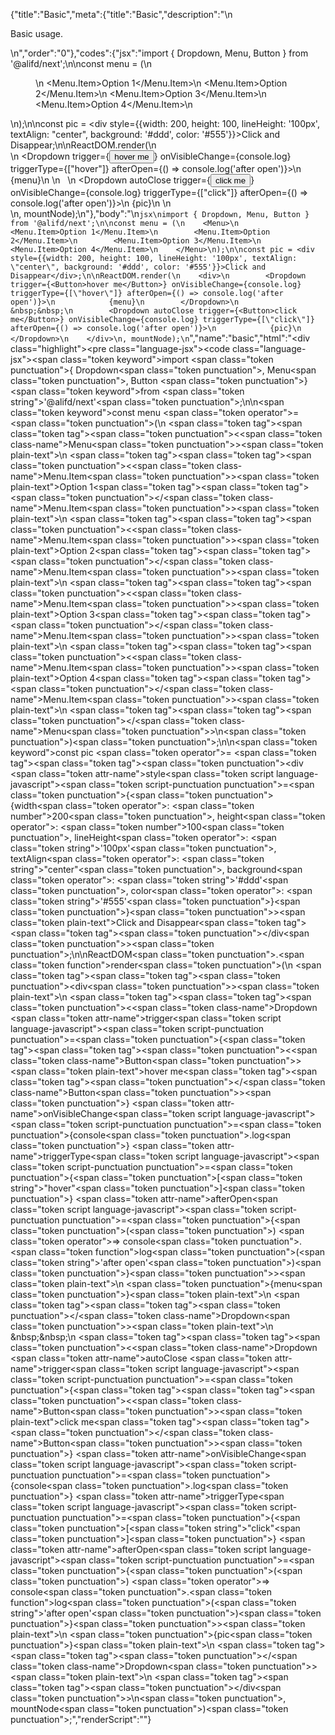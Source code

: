 {"title":"Basic","meta":{"title":"Basic","description":"\n<p>Basic usage.</p>\n","order":"0"},"codes":{"jsx":"import { Dropdown, Menu, Button } from '@alifd/next';\n\nconst menu = (\n    <Menu>\n        <Menu.Item>Option 1</Menu.Item>\n        <Menu.Item>Option 2</Menu.Item>\n        <Menu.Item>Option 3</Menu.Item>\n        <Menu.Item>Option 4</Menu.Item>\n    </Menu>\n);\n\nconst pic = <div style={{width: 200, height: 100, lineHeight: '100px', textAlign: \"center\", background: '#ddd', color: '#555'}}>Click and Disappear</div>;\n\nReactDOM.render(\n    <div>\n        <Dropdown trigger={<Button>hover me</Button>} onVisibleChange={console.log} triggerType={[\"hover\"]} afterOpen={() => console.log('after open')}>\n            {menu}\n        </Dropdown>\n        &nbsp;&nbsp;\n        <Dropdown autoClose trigger={<Button>click me</Button>} onVisibleChange={console.log} triggerType={[\"click\"]} afterOpen={() => console.log('after open')}>\n            {pic}\n        </Dropdown>\n    </div>\n, mountNode);\n"},"body":"\n````jsx\nimport { Dropdown, Menu, Button } from '@alifd/next';\n\nconst menu = (\n    <Menu>\n        <Menu.Item>Option 1</Menu.Item>\n        <Menu.Item>Option 2</Menu.Item>\n        <Menu.Item>Option 3</Menu.Item>\n        <Menu.Item>Option 4</Menu.Item>\n    </Menu>\n);\n\nconst pic = <div style={{width: 200, height: 100, lineHeight: '100px', textAlign: \"center\", background: '#ddd', color: '#555'}}>Click and Disappear</div>;\n\nReactDOM.render(\n    <div>\n        <Dropdown trigger={<Button>hover me</Button>} onVisibleChange={console.log} triggerType={[\"hover\"]} afterOpen={() => console.log('after open')}>\n            {menu}\n        </Dropdown>\n        &nbsp;&nbsp;\n        <Dropdown autoClose trigger={<Button>click me</Button>} onVisibleChange={console.log} triggerType={[\"click\"]} afterOpen={() => console.log('after open')}>\n            {pic}\n        </Dropdown>\n    </div>\n, mountNode);\n````","name":"basic","html":"<script>(function(){'use strict';\n\nvar _next = require('@alifd/next');\n\nvar menu = React.createElement(\n    _next.Menu,\n    null,\n    React.createElement(\n        _next.Menu.Item,\n        null,\n        'Option 1'\n    ),\n    React.createElement(\n        _next.Menu.Item,\n        null,\n        'Option 2'\n    ),\n    React.createElement(\n        _next.Menu.Item,\n        null,\n        'Option 3'\n    ),\n    React.createElement(\n        _next.Menu.Item,\n        null,\n        'Option 4'\n    )\n);\n\nvar pic = React.createElement(\n    'div',\n    { style: { width: 200, height: 100, lineHeight: '100px', textAlign: \"center\", background: '#ddd', color: '#555' } },\n    'Click and Disappear'\n);\n\nReactDOM.render(React.createElement(\n    'div',\n    null,\n    React.createElement(\n        _next.Dropdown,\n        { trigger: React.createElement(\n                _next.Button,\n                null,\n                'hover me'\n            ), onVisibleChange: console.log, triggerType: [\"hover\"], afterOpen: function afterOpen() {\n                return console.log('after open');\n            } },\n        menu\n    ),\n    '\\xA0\\xA0',\n    React.createElement(\n        _next.Dropdown,\n        { autoClose: true, trigger: React.createElement(\n                _next.Button,\n                null,\n                'click me'\n            ), onVisibleChange: console.log, triggerType: [\"click\"], afterOpen: function afterOpen() {\n                return console.log('after open');\n            } },\n        pic\n    )\n), mountNode);})()</script><div class=\"highlight\"><pre class=\"language-jsx\"><code class=\"language-jsx\"><span class=\"token keyword\">import</span> <span class=\"token punctuation\">{</span> Dropdown<span class=\"token punctuation\">,</span> Menu<span class=\"token punctuation\">,</span> Button <span class=\"token punctuation\">}</span> <span class=\"token keyword\">from</span> <span class=\"token string\">'@alifd/next'</span><span class=\"token punctuation\">;</span>\n\n<span class=\"token keyword\">const</span> menu <span class=\"token operator\">=</span> <span class=\"token punctuation\">(</span>\n    <span class=\"token tag\"><span class=\"token tag\"><span class=\"token punctuation\">&lt;</span><span class=\"token class-name\">Menu</span></span><span class=\"token punctuation\">></span></span><span class=\"token plain-text\">\n        </span><span class=\"token tag\"><span class=\"token tag\"><span class=\"token punctuation\">&lt;</span><span class=\"token class-name\">Menu.Item</span></span><span class=\"token punctuation\">></span></span><span class=\"token plain-text\">Option 1</span><span class=\"token tag\"><span class=\"token tag\"><span class=\"token punctuation\">&lt;/</span><span class=\"token class-name\">Menu.Item</span></span><span class=\"token punctuation\">></span></span><span class=\"token plain-text\">\n        </span><span class=\"token tag\"><span class=\"token tag\"><span class=\"token punctuation\">&lt;</span><span class=\"token class-name\">Menu.Item</span></span><span class=\"token punctuation\">></span></span><span class=\"token plain-text\">Option 2</span><span class=\"token tag\"><span class=\"token tag\"><span class=\"token punctuation\">&lt;/</span><span class=\"token class-name\">Menu.Item</span></span><span class=\"token punctuation\">></span></span><span class=\"token plain-text\">\n        </span><span class=\"token tag\"><span class=\"token tag\"><span class=\"token punctuation\">&lt;</span><span class=\"token class-name\">Menu.Item</span></span><span class=\"token punctuation\">></span></span><span class=\"token plain-text\">Option 3</span><span class=\"token tag\"><span class=\"token tag\"><span class=\"token punctuation\">&lt;/</span><span class=\"token class-name\">Menu.Item</span></span><span class=\"token punctuation\">></span></span><span class=\"token plain-text\">\n        </span><span class=\"token tag\"><span class=\"token tag\"><span class=\"token punctuation\">&lt;</span><span class=\"token class-name\">Menu.Item</span></span><span class=\"token punctuation\">></span></span><span class=\"token plain-text\">Option 4</span><span class=\"token tag\"><span class=\"token tag\"><span class=\"token punctuation\">&lt;/</span><span class=\"token class-name\">Menu.Item</span></span><span class=\"token punctuation\">></span></span><span class=\"token plain-text\">\n    </span><span class=\"token tag\"><span class=\"token tag\"><span class=\"token punctuation\">&lt;/</span><span class=\"token class-name\">Menu</span></span><span class=\"token punctuation\">></span></span>\n<span class=\"token punctuation\">)</span><span class=\"token punctuation\">;</span>\n\n<span class=\"token keyword\">const</span> pic <span class=\"token operator\">=</span> <span class=\"token tag\"><span class=\"token tag\"><span class=\"token punctuation\">&lt;</span>div</span> <span class=\"token attr-name\">style</span><span class=\"token script language-javascript\"><span class=\"token script-punctuation punctuation\">=</span><span class=\"token punctuation\">{</span><span class=\"token punctuation\">{</span>width<span class=\"token operator\">:</span> <span class=\"token number\">200</span><span class=\"token punctuation\">,</span> height<span class=\"token operator\">:</span> <span class=\"token number\">100</span><span class=\"token punctuation\">,</span> lineHeight<span class=\"token operator\">:</span> <span class=\"token string\">'100px'</span><span class=\"token punctuation\">,</span> textAlign<span class=\"token operator\">:</span> <span class=\"token string\">\"center\"</span><span class=\"token punctuation\">,</span> background<span class=\"token operator\">:</span> <span class=\"token string\">'#ddd'</span><span class=\"token punctuation\">,</span> color<span class=\"token operator\">:</span> <span class=\"token string\">'#555'</span><span class=\"token punctuation\">}</span><span class=\"token punctuation\">}</span></span><span class=\"token punctuation\">></span></span><span class=\"token plain-text\">Click and Disappear</span><span class=\"token tag\"><span class=\"token tag\"><span class=\"token punctuation\">&lt;/</span>div</span><span class=\"token punctuation\">></span></span><span class=\"token punctuation\">;</span>\n\nReactDOM<span class=\"token punctuation\">.</span><span class=\"token function\">render</span><span class=\"token punctuation\">(</span>\n    <span class=\"token tag\"><span class=\"token tag\"><span class=\"token punctuation\">&lt;</span>div</span><span class=\"token punctuation\">></span></span><span class=\"token plain-text\">\n        </span><span class=\"token tag\"><span class=\"token tag\"><span class=\"token punctuation\">&lt;</span><span class=\"token class-name\">Dropdown</span></span> <span class=\"token attr-name\">trigger</span><span class=\"token script language-javascript\"><span class=\"token script-punctuation punctuation\">=</span><span class=\"token punctuation\">{</span><span class=\"token tag\"><span class=\"token tag\"><span class=\"token punctuation\">&lt;</span><span class=\"token class-name\">Button</span></span><span class=\"token punctuation\">></span></span><span class=\"token plain-text\">hover me</span><span class=\"token tag\"><span class=\"token tag\"><span class=\"token punctuation\">&lt;/</span><span class=\"token class-name\">Button</span></span><span class=\"token punctuation\">></span></span><span class=\"token punctuation\">}</span></span> <span class=\"token attr-name\">onVisibleChange</span><span class=\"token script language-javascript\"><span class=\"token script-punctuation punctuation\">=</span><span class=\"token punctuation\">{</span>console<span class=\"token punctuation\">.</span>log<span class=\"token punctuation\">}</span></span> <span class=\"token attr-name\">triggerType</span><span class=\"token script language-javascript\"><span class=\"token script-punctuation punctuation\">=</span><span class=\"token punctuation\">{</span><span class=\"token punctuation\">[</span><span class=\"token string\">\"hover\"</span><span class=\"token punctuation\">]</span><span class=\"token punctuation\">}</span></span> <span class=\"token attr-name\">afterOpen</span><span class=\"token script language-javascript\"><span class=\"token script-punctuation punctuation\">=</span><span class=\"token punctuation\">{</span><span class=\"token punctuation\">(</span><span class=\"token punctuation\">)</span> <span class=\"token operator\">=></span> console<span class=\"token punctuation\">.</span><span class=\"token function\">log</span><span class=\"token punctuation\">(</span><span class=\"token string\">'after open'</span><span class=\"token punctuation\">)</span><span class=\"token punctuation\">}</span></span><span class=\"token punctuation\">></span></span><span class=\"token plain-text\">\n            </span><span class=\"token punctuation\">{</span>menu<span class=\"token punctuation\">}</span><span class=\"token plain-text\">\n        </span><span class=\"token tag\"><span class=\"token tag\"><span class=\"token punctuation\">&lt;/</span><span class=\"token class-name\">Dropdown</span></span><span class=\"token punctuation\">></span></span><span class=\"token plain-text\">\n        &amp;nbsp;&amp;nbsp;\n        </span><span class=\"token tag\"><span class=\"token tag\"><span class=\"token punctuation\">&lt;</span><span class=\"token class-name\">Dropdown</span></span> <span class=\"token attr-name\">autoClose</span> <span class=\"token attr-name\">trigger</span><span class=\"token script language-javascript\"><span class=\"token script-punctuation punctuation\">=</span><span class=\"token punctuation\">{</span><span class=\"token tag\"><span class=\"token tag\"><span class=\"token punctuation\">&lt;</span><span class=\"token class-name\">Button</span></span><span class=\"token punctuation\">></span></span><span class=\"token plain-text\">click me</span><span class=\"token tag\"><span class=\"token tag\"><span class=\"token punctuation\">&lt;/</span><span class=\"token class-name\">Button</span></span><span class=\"token punctuation\">></span></span><span class=\"token punctuation\">}</span></span> <span class=\"token attr-name\">onVisibleChange</span><span class=\"token script language-javascript\"><span class=\"token script-punctuation punctuation\">=</span><span class=\"token punctuation\">{</span>console<span class=\"token punctuation\">.</span>log<span class=\"token punctuation\">}</span></span> <span class=\"token attr-name\">triggerType</span><span class=\"token script language-javascript\"><span class=\"token script-punctuation punctuation\">=</span><span class=\"token punctuation\">{</span><span class=\"token punctuation\">[</span><span class=\"token string\">\"click\"</span><span class=\"token punctuation\">]</span><span class=\"token punctuation\">}</span></span> <span class=\"token attr-name\">afterOpen</span><span class=\"token script language-javascript\"><span class=\"token script-punctuation punctuation\">=</span><span class=\"token punctuation\">{</span><span class=\"token punctuation\">(</span><span class=\"token punctuation\">)</span> <span class=\"token operator\">=></span> console<span class=\"token punctuation\">.</span><span class=\"token function\">log</span><span class=\"token punctuation\">(</span><span class=\"token string\">'after open'</span><span class=\"token punctuation\">)</span><span class=\"token punctuation\">}</span></span><span class=\"token punctuation\">></span></span><span class=\"token plain-text\">\n            </span><span class=\"token punctuation\">{</span>pic<span class=\"token punctuation\">}</span><span class=\"token plain-text\">\n        </span><span class=\"token tag\"><span class=\"token tag\"><span class=\"token punctuation\">&lt;/</span><span class=\"token class-name\">Dropdown</span></span><span class=\"token punctuation\">></span></span><span class=\"token plain-text\">\n    </span><span class=\"token tag\"><span class=\"token tag\"><span class=\"token punctuation\">&lt;/</span>div</span><span class=\"token punctuation\">></span></span>\n<span class=\"token punctuation\">,</span> mountNode<span class=\"token punctuation\">)</span><span class=\"token punctuation\">;</span></code></pre></div>","renderScript":"<script>(function(){'use strict';\n\nvar _createClass = function () { function defineProperties(target, props) { for (var i = 0; i < props.length; i++) { var descriptor = props[i]; descriptor.enumerable = descriptor.enumerable || false; descriptor.configurable = true; if (\"value\" in descriptor) descriptor.writable = true; Object.defineProperty(target, descriptor.key, descriptor); } } return function (Constructor, protoProps, staticProps) { if (protoProps) defineProperties(Constructor.prototype, protoProps); if (staticProps) defineProperties(Constructor, staticProps); return Constructor; }; }();\n\nvar _reactLive = require('react-live');\n\nvar _next = require('@alifd/next');\n\nfunction _classCallCheck(instance, Constructor) { if (!(instance instanceof Constructor)) { throw new TypeError(\"Cannot call a class as a function\"); } }\n\nfunction _possibleConstructorReturn(self, call) { if (!self) { throw new ReferenceError(\"this hasn't been initialised - super() hasn't been called\"); } return call && (typeof call === \"object\" || typeof call === \"function\") ? call : self; }\n\nfunction _inherits(subClass, superClass) { if (typeof superClass !== \"function\" && superClass !== null) { throw new TypeError(\"Super expression must either be null or a function, not \" + typeof superClass); } subClass.prototype = Object.create(superClass && superClass.prototype, { constructor: { value: subClass, enumerable: false, writable: true, configurable: true } }); if (superClass) Object.setPrototypeOf ? Object.setPrototypeOf(subClass, superClass) : subClass.__proto__ = superClass; }\n\nwindow.demoNames.push('basicEnUs');\n\n\nwindow.basicEnUsRenderScript = function basicEnUsRenderScript(liveDemo) {\n    var mountNode = document.getElementById('basicEnUs-mount');\n    if (liveDemo === \"false\") {\n        document.getElementById('basicEnUs-body').innerHTML = '<pre class=\"language-jsx\"><code class=\"language-jsx\"><span class=\"token keyword\">import</span> <span class=\"token punctuation\">{</span> Dropdown<span class=\"token punctuation\">,</span> Menu<span class=\"token punctuation\">,</span> Button <span class=\"token punctuation\">}</span> <span class=\"token keyword\">from</span> <span class=\"token string\">\\'@alifd/next\\'</span><span class=\"token punctuation\">;</span>\\n\\n<span class=\"token keyword\">const</span> menu <span class=\"token operator\">=</span> <span class=\"token punctuation\">(</span>\\n    <span class=\"token tag\"><span class=\"token tag\"><span class=\"token punctuation\">&lt;</span><span class=\"token class-name\">Menu</span></span><span class=\"token punctuation\">></span></span><span class=\"token plain-text\">\\n        </span><span class=\"token tag\"><span class=\"token tag\"><span class=\"token punctuation\">&lt;</span><span class=\"token class-name\">Menu.Item</span></span><span class=\"token punctuation\">></span></span><span class=\"token plain-text\">Option 1</span><span class=\"token tag\"><span class=\"token tag\"><span class=\"token punctuation\">&lt;/</span><span class=\"token class-name\">Menu.Item</span></span><span class=\"token punctuation\">></span></span><span class=\"token plain-text\">\\n        </span><span class=\"token tag\"><span class=\"token tag\"><span class=\"token punctuation\">&lt;</span><span class=\"token class-name\">Menu.Item</span></span><span class=\"token punctuation\">></span></span><span class=\"token plain-text\">Option 2</span><span class=\"token tag\"><span class=\"token tag\"><span class=\"token punctuation\">&lt;/</span><span class=\"token class-name\">Menu.Item</span></span><span class=\"token punctuation\">></span></span><span class=\"token plain-text\">\\n        </span><span class=\"token tag\"><span class=\"token tag\"><span class=\"token punctuation\">&lt;</span><span class=\"token class-name\">Menu.Item</span></span><span class=\"token punctuation\">></span></span><span class=\"token plain-text\">Option 3</span><span class=\"token tag\"><span class=\"token tag\"><span class=\"token punctuation\">&lt;/</span><span class=\"token class-name\">Menu.Item</span></span><span class=\"token punctuation\">></span></span><span class=\"token plain-text\">\\n        </span><span class=\"token tag\"><span class=\"token tag\"><span class=\"token punctuation\">&lt;</span><span class=\"token class-name\">Menu.Item</span></span><span class=\"token punctuation\">></span></span><span class=\"token plain-text\">Option 4</span><span class=\"token tag\"><span class=\"token tag\"><span class=\"token punctuation\">&lt;/</span><span class=\"token class-name\">Menu.Item</span></span><span class=\"token punctuation\">></span></span><span class=\"token plain-text\">\\n    </span><span class=\"token tag\"><span class=\"token tag\"><span class=\"token punctuation\">&lt;/</span><span class=\"token class-name\">Menu</span></span><span class=\"token punctuation\">></span></span>\\n<span class=\"token punctuation\">)</span><span class=\"token punctuation\">;</span>\\n\\n<span class=\"token keyword\">const</span> pic <span class=\"token operator\">=</span> <span class=\"token tag\"><span class=\"token tag\"><span class=\"token punctuation\">&lt;</span>div</span> <span class=\"token attr-name\">style</span><span class=\"token script language-javascript\"><span class=\"token script-punctuation punctuation\">=</span><span class=\"token punctuation\">{</span><span class=\"token punctuation\">{</span>width<span class=\"token operator\">:</span> <span class=\"token number\">200</span><span class=\"token punctuation\">,</span> height<span class=\"token operator\">:</span> <span class=\"token number\">100</span><span class=\"token punctuation\">,</span> lineHeight<span class=\"token operator\">:</span> <span class=\"token string\">\\'100px\\'</span><span class=\"token punctuation\">,</span> textAlign<span class=\"token operator\">:</span> <span class=\"token string\">\"center\"</span><span class=\"token punctuation\">,</span> background<span class=\"token operator\">:</span> <span class=\"token string\">\\'#ddd\\'</span><span class=\"token punctuation\">,</span> color<span class=\"token operator\">:</span> <span class=\"token string\">\\'#555\\'</span><span class=\"token punctuation\">}</span><span class=\"token punctuation\">}</span></span><span class=\"token punctuation\">></span></span><span class=\"token plain-text\">Click and Disappear</span><span class=\"token tag\"><span class=\"token tag\"><span class=\"token punctuation\">&lt;/</span>div</span><span class=\"token punctuation\">></span></span><span class=\"token punctuation\">;</span>\\n\\nReactDOM<span class=\"token punctuation\">.</span><span class=\"token function\">render</span><span class=\"token punctuation\">(</span>\\n    <span class=\"token tag\"><span class=\"token tag\"><span class=\"token punctuation\">&lt;</span>div</span><span class=\"token punctuation\">></span></span><span class=\"token plain-text\">\\n        </span><span class=\"token tag\"><span class=\"token tag\"><span class=\"token punctuation\">&lt;</span><span class=\"token class-name\">Dropdown</span></span> <span class=\"token attr-name\">trigger</span><span class=\"token script language-javascript\"><span class=\"token script-punctuation punctuation\">=</span><span class=\"token punctuation\">{</span><span class=\"token tag\"><span class=\"token tag\"><span class=\"token punctuation\">&lt;</span><span class=\"token class-name\">Button</span></span><span class=\"token punctuation\">></span></span><span class=\"token plain-text\">hover me</span><span class=\"token tag\"><span class=\"token tag\"><span class=\"token punctuation\">&lt;/</span><span class=\"token class-name\">Button</span></span><span class=\"token punctuation\">></span></span><span class=\"token punctuation\">}</span></span> <span class=\"token attr-name\">onVisibleChange</span><span class=\"token script language-javascript\"><span class=\"token script-punctuation punctuation\">=</span><span class=\"token punctuation\">{</span>console<span class=\"token punctuation\">.</span>log<span class=\"token punctuation\">}</span></span> <span class=\"token attr-name\">triggerType</span><span class=\"token script language-javascript\"><span class=\"token script-punctuation punctuation\">=</span><span class=\"token punctuation\">{</span><span class=\"token punctuation\">[</span><span class=\"token string\">\"hover\"</span><span class=\"token punctuation\">]</span><span class=\"token punctuation\">}</span></span> <span class=\"token attr-name\">afterOpen</span><span class=\"token script language-javascript\"><span class=\"token script-punctuation punctuation\">=</span><span class=\"token punctuation\">{</span><span class=\"token punctuation\">(</span><span class=\"token punctuation\">)</span> <span class=\"token operator\">=></span> console<span class=\"token punctuation\">.</span><span class=\"token function\">log</span><span class=\"token punctuation\">(</span><span class=\"token string\">\\'after open\\'</span><span class=\"token punctuation\">)</span><span class=\"token punctuation\">}</span></span><span class=\"token punctuation\">></span></span><span class=\"token plain-text\">\\n            </span><span class=\"token punctuation\">{</span>menu<span class=\"token punctuation\">}</span><span class=\"token plain-text\">\\n        </span><span class=\"token tag\"><span class=\"token tag\"><span class=\"token punctuation\">&lt;/</span><span class=\"token class-name\">Dropdown</span></span><span class=\"token punctuation\">></span></span><span class=\"token plain-text\">\\n        &amp;nbsp;&amp;nbsp;\\n        </span><span class=\"token tag\"><span class=\"token tag\"><span class=\"token punctuation\">&lt;</span><span class=\"token class-name\">Dropdown</span></span> <span class=\"token attr-name\">autoClose</span> <span class=\"token attr-name\">trigger</span><span class=\"token script language-javascript\"><span class=\"token script-punctuation punctuation\">=</span><span class=\"token punctuation\">{</span><span class=\"token tag\"><span class=\"token tag\"><span class=\"token punctuation\">&lt;</span><span class=\"token class-name\">Button</span></span><span class=\"token punctuation\">></span></span><span class=\"token plain-text\">click me</span><span class=\"token tag\"><span class=\"token tag\"><span class=\"token punctuation\">&lt;/</span><span class=\"token class-name\">Button</span></span><span class=\"token punctuation\">></span></span><span class=\"token punctuation\">}</span></span> <span class=\"token attr-name\">onVisibleChange</span><span class=\"token script language-javascript\"><span class=\"token script-punctuation punctuation\">=</span><span class=\"token punctuation\">{</span>console<span class=\"token punctuation\">.</span>log<span class=\"token punctuation\">}</span></span> <span class=\"token attr-name\">triggerType</span><span class=\"token script language-javascript\"><span class=\"token script-punctuation punctuation\">=</span><span class=\"token punctuation\">{</span><span class=\"token punctuation\">[</span><span class=\"token string\">\"click\"</span><span class=\"token punctuation\">]</span><span class=\"token punctuation\">}</span></span> <span class=\"token attr-name\">afterOpen</span><span class=\"token script language-javascript\"><span class=\"token script-punctuation punctuation\">=</span><span class=\"token punctuation\">{</span><span class=\"token punctuation\">(</span><span class=\"token punctuation\">)</span> <span class=\"token operator\">=></span> console<span class=\"token punctuation\">.</span><span class=\"token function\">log</span><span class=\"token punctuation\">(</span><span class=\"token string\">\\'after open\\'</span><span class=\"token punctuation\">)</span><span class=\"token punctuation\">}</span></span><span class=\"token punctuation\">></span></span><span class=\"token plain-text\">\\n            </span><span class=\"token punctuation\">{</span>pic<span class=\"token punctuation\">}</span><span class=\"token plain-text\">\\n        </span><span class=\"token tag\"><span class=\"token tag\"><span class=\"token punctuation\">&lt;/</span><span class=\"token class-name\">Dropdown</span></span><span class=\"token punctuation\">></span></span><span class=\"token plain-text\">\\n    </span><span class=\"token tag\"><span class=\"token tag\"><span class=\"token punctuation\">&lt;/</span>div</span><span class=\"token punctuation\">></span></span>\\n<span class=\"token punctuation\">,</span> mountNode<span class=\"token punctuation\">)</span><span class=\"token punctuation\">;</span>\\n</code></pre>\\n'.replace(/{backquote}/g, '`').replace(/{dollar}/g, '$');\n\n        var menu = React.createElement(\n            _next.Menu,\n            null,\n            React.createElement(\n                _next.Menu.Item,\n                null,\n                'Option 1'\n            ),\n            React.createElement(\n                _next.Menu.Item,\n                null,\n                'Option 2'\n            ),\n            React.createElement(\n                _next.Menu.Item,\n                null,\n                'Option 3'\n            ),\n            React.createElement(\n                _next.Menu.Item,\n                null,\n                'Option 4'\n            )\n        );\n\n        var pic = React.createElement(\n            'div',\n            { style: { width: 200, height: 100, lineHeight: '100px', textAlign: \"center\", background: '#ddd', color: '#555' } },\n            'Click and Disappear'\n        );\n\n        ReactDOM.render(React.createElement(\n            'div',\n            null,\n            React.createElement(\n                _next.Dropdown,\n                { trigger: React.createElement(\n                        _next.Button,\n                        null,\n                        'hover me'\n                    ), onVisibleChange: console.log, triggerType: [\"hover\"], afterOpen: function afterOpen() {\n                        return console.log('after open');\n                    } },\n                menu\n            ),\n            '\\xA0\\xA0',\n            React.createElement(\n                _next.Dropdown,\n                { autoClose: true, trigger: React.createElement(\n                        _next.Button,\n                        null,\n                        'click me'\n                    ), onVisibleChange: console.log, triggerType: [\"click\"], afterOpen: function afterOpen() {\n                        return console.log('after open');\n                    } },\n                pic\n            )\n        ), mountNode);\n\n        return;\n    }\n\n    var basicEnUsLiveScript = 'const menu = (\\n  <Menu>\\n    <Menu.Item>Option 1</Menu.Item>\\n    <Menu.Item>Option 2</Menu.Item>\\n    <Menu.Item>Option 3</Menu.Item>\\n    <Menu.Item>Option 4</Menu.Item>\\n  </Menu>\\n);\\n\\nconst pic = (\\n  <div\\n    style={{\\n      width: 200,\\n      height: 100,\\n      lineHeight: \"100px\",\\n      textAlign: \"center\",\\n      background: \"#ddd\",\\n      color: \"#555\"\\n    }}\\n  >\\n    Click and Disappear\\n  </div>\\n);\\n\\nReactDOM.render(\\n  <div>\\n    <Dropdown\\n      trigger={<Button>hover me</Button>}\\n      onVisibleChange={console.log}\\n      triggerType={[\"hover\"]}\\n      afterOpen={() => console.log(\"after open\")}\\n    >\\n      {menu}\\n    </Dropdown>\\n    &nbsp;&nbsp;\\n    <Dropdown\\n      autoClose\\n      trigger={<Button>click me</Button>}\\n      onVisibleChange={console.log}\\n      triggerType={[\"click\"]}\\n      afterOpen={() => console.log(\"after open\")}\\n    >\\n      {pic}\\n    </Dropdown>\\n  </div>,\\n  mountNode\\n);';\n    var emptyTheme = {\n        plain: {},\n        styles: [{\n            types: [],\n            styles: {}\n        }]\n    };\n\n    function renderAfter() {\n        ReactDOM.render(React.createElement(\n            _next.Balloon.Tooltip,\n            {\n                align: 't',\n                style: { maxWidth: 320 },\n                trigger: React.createElement('div', {\n                    dangerouslySetInnerHTML: {\n                        __html: '<pre class=\"language-jsx\"><code class=\"language-jsx\"><span class=\"token keyword\">import</span> <span class=\"token punctuation\">{</span> Dropdown<span class=\"token punctuation\">,</span> Menu<span class=\"token punctuation\">,</span> Button <span class=\"token punctuation\">}</span> <span class=\"token keyword\">from</span> <span class=\"token string\">\\'@alifd/next\\'</span><span class=\"token punctuation\">;</span>\\n</code></pre>\\n'\n                    }\n                })\n            },\n            '\\u7F16\\u8F91\\u6A21\\u5F0F\\u6682\\u4E0D\\u652F\\u6301\\u4FEE\\u6539\\u4F9D\\u8D56\\u5F15\\u5165'\n        ), document.getElementById('basicEnUs-live-import'));\n    }\n\n    var LiveRenderer = function (_React$Component) {\n        _inherits(LiveRenderer, _React$Component);\n\n        function LiveRenderer(props) {\n            _classCallCheck(this, LiveRenderer);\n\n            var _this = _possibleConstructorReturn(this, (LiveRenderer.__proto__ || Object.getPrototypeOf(LiveRenderer)).call(this, props));\n\n            _this.onBlur = function () {\n                var time = new Date().getTime();\n                window.top.postMessage({\n                    type: 'ReactLiveEdit',\n                    from: 'demo',\n                    body: { name: 'basicEnUs', component: 'Dropdown', time: time }\n                }, '*');\n            };\n\n            return _this;\n        }\n\n        _createClass(LiveRenderer, [{\n            key: 'componentDidMount',\n            value: function componentDidMount() {\n                renderAfter();\n            }\n        }, {\n            key: 'render',\n            value: function render() {\n                return React.createElement(\n                    _reactLive.LiveProvider,\n                    {\n                        code: basicEnUsLiveScript,\n                        scope: { Dropdown: _next.Dropdown, Menu: _next.Menu, Button: _next.Button, mountNode: mountNode },\n                        noInline: true },\n                    React.createElement(\n                        'div',\n                        { id: 'basicEnUs-live-editor' },\n                        React.createElement(_reactLive.LiveError, { id: 'basicEnUs-live-error', className: 'react-live-error' }),\n                        React.createElement('div', { id: 'basicEnUs-live-import' }),\n                        React.createElement(\n                            'div',\n                            { id: 'basicEnUs-live-body', className: 'react-live-body' },\n                            React.createElement(_reactLive.LiveEditor, { theme: emptyTheme, onBlur: this.onBlur })\n                        ),\n                        React.createElement('div', { id: 'basicEnUs-live-css' })\n                    ),\n                    React.createElement(_reactLive.LivePreview, null)\n                );\n            }\n        }]);\n\n        return LiveRenderer;\n    }(React.Component);\n\n    ReactDOM.render(React.createElement(LiveRenderer, null), document.getElementById('basicEnUs-body'));\n    return;\n};\n\nwindow.renderFuncs.push(basicEnUsRenderScript);\n\nfunction onRiddleOrCodePenClick(type) {\n    var time = new Date().getTime();\n    window.top.postMessage({\n        type: 'RiddleOrCodePenClick',\n        from: 'demo',\n        body: { name: 'basicEnUs', component: 'Dropdown', type: type, time: time }\n    }, '*');\n}\nReactDOM.render(React.createElement(\n    _next.Balloon.Tooltip,\n    {\n        align: 'b',\n        style: { maxWidth: 400 },\n        trigger: React.createElement(\n            'span',\n            { role: 'img', className: 'op-icon', onClick: function onClick() {\n                    return onRiddleOrCodePenClick('O2');\n                } },\n            React.createElement(\n                'svg',\n                { viewBox: '0 0 18 18', version: '1.1' },\n                React.createElement(\n                    'g',\n                    { id: '\\u9875\\u9762-1', stroke: 'none', 'stroke-width': '1', fill: 'none', 'fill-rule': 'evenodd', 'stroke-opacity': '0.45' },\n                    React.createElement(\n                        'g',\n                        { id: '\\u7F16\\u7EC4-16', transform: 'translate(1.000000, 1.031385)', 'fill-rule': 'nonzero', stroke: '#000000', 'stroke-width': '1' },\n                        React.createElement('path', { d: 'M7.99320628,15.9864125 C3.58572657,15.9864125 2.27373675e-13,12.400686 2.27373675e-13,7.99320627 C2.27373675e-13,3.58572655 3.58572657,-1.70530257e-13 7.99320628,-1.70530257e-13 C12.400686,-1.70530257e-13 15.9864126,3.58572655 15.9864126,7.99320627 C15.9864126,8.42039157 15.6400618,8.76674238 15.2128765,8.76674238 C14.7856912,8.76674238 14.4393404,8.42039157 14.4393404,7.99320627 C14.4393404,4.43880793 11.5476691,1.54707218 7.99320628,1.54707218 C4.43874348,1.54707218 1.54707218,4.43880793 1.54707218,7.99320627 C1.54707218,11.5476691 4.43874348,14.4393404 7.99320628,14.4393404 C8.43115662,14.4393404 8.86852684,14.3952488 9.29313367,14.3084194 C9.7112944,14.2223635 10.1204305,14.492521 10.2060352,14.9110685 C10.2917043,15.3296804 10.0218692,15.7383653 9.60338611,15.82397 C9.07686588,15.9317494 8.53513277,15.9864125 7.99320628,15.9864125', id: 'path-2' }),\n                        React.createElement('path', { d: 'M14.8745616,14.4162764 C15.3159789,14.440487 15.5487088,14.6453304 15.5721741,15.0302087 C15.5487088,15.4398955 15.3394443,15.6441411 14.9442844,15.6441411 L11.9445701,15.6441411 C11.5025757,15.6441411 11.2817709,15.4398955 11.2817709,15.0302087 C11.2584018,14.9100526 11.3166804,14.7536303 11.4562221,14.5606432 C11.6420213,14.3439436 11.8279166,14.127244 12.0142928,13.9105444 C12.7817242,13.0680563 13.339795,12.369935 13.6886012,11.8156822 C13.8978657,11.5267494 14.002498,11.2378167 14.002498,10.9488839 C13.9556635,10.5154847 13.746399,10.2751724 13.3746083,10.226552 C13.0024329,10.226552 12.7347936,10.5036285 12.5724598,11.0572835 C12.432918,11.5148932 12.2350015,11.7315928 11.9793834,11.7073822 C11.537389,11.7073822 11.3167766,11.4906827 11.3167766,11.0572835 C11.4176783,9.98807895 11.9602374,9.32514076 12.9424518,9.05442834 C13.5415272,8.88931453 14.2250594,9.11615024 14.4346419,9.22243967 C15.0292798,9.52400928 15.3502647,10.075465 15.3976267,10.8766507 C15.3976267,11.5510596 14.8744655,12.5019474 13.8280468,13.7300113 C13.5489633,14.0674648 13.3625871,14.2960206 13.2698799,14.4162764 L14.8745616,14.4162764 Z', id: 'path-7' })\n                    )\n                )\n            )\n        ) },\n    React.createElement(\n        'span',\n        null,\n        '\\u5728O2\\u4E2D\\u6253\\u5F00'\n    )\n), document.getElementById('basicEnUs-O2'));\nReactDOM.render(React.createElement(\n    _next.Balloon.Tooltip,\n    {\n        align: 'b',\n        style: { maxWidth: 400 },\n        trigger: React.createElement(\n            'span',\n            { role: 'img', className: 'op-icon', onClick: function onClick() {\n                    return onRiddleOrCodePenClick('CodePen');\n                } },\n            React.createElement(\n                'svg',\n                { viewBox: '0 0 20 20', fill: 'currentColor' },\n                React.createElement('path', {\n                    d: 'M17.7207447,7.0537234 L10.2739362,2.0893617 C10.0952128,1.97021277 9.86223404,1.97021277 9.68404255,2.0893617 L2.23723404,7.0537234 C2.0893617,7.15212766 2.00053191,7.31861702 2.00053191,7.4962766 L2.00053191,12.4606383 C2.00053191,12.6382979 2.0893617,12.8047872 2.23723404,12.9031915 L9.68404255,17.8675532 C9.77340426,17.9271277 9.87606383,17.9569149 9.97925532,17.9569149 C10.0824468,17.9569149 10.1851064,17.9271277 10.2744681,17.8675532 L17.7212766,12.9031915 C17.8691489,12.8047872 17.9579787,12.6382979 17.9579787,12.4606383 L17.9579787,7.4962766 C17.9579787,7.31861702 17.8691489,7.15212766 17.7212766,7.0537234 L17.7207447,7.0537234 Z M9.9787234,11.8218085 L7.2143617,9.9787234 L9.9787234,8.1356383 L12.7430851,9.9787234 L9.9787234,11.8218085 Z M10.5106383,7.21170213 L10.5106383,3.52553191 L16.4664894,7.4962766 L13.7021277,9.3393617 L10.5106383,7.21170213 Z M9.44680851,7.21170213 L6.25531915,9.3393617 L3.49095745,7.4962766 L9.44680851,3.52553191 L9.44680851,7.21170213 Z M5.2962766,9.9787234 L3.06382979,11.4670213 L3.06382979,8.49042553 L5.2962766,9.9787234 Z M6.25531915,10.6180851 L9.44680851,12.7457447 L9.44680851,16.4319149 L3.49095745,12.4611702 L6.25531915,10.6180851 Z M10.5106383,12.7457447 L13.7021277,10.6180851 L16.4664894,12.4611702 L10.5106383,16.4319149 L10.5106383,12.7457447 Z M14.6611702,9.9787234 L16.893617,8.49042553 L16.893617,11.4670213 L14.6611702,9.9787234 Z' })\n            )\n        ) },\n    React.createElement(\n        'span',\n        null,\n        '\\u5728CodePen\\u4E2D\\u6253\\u5F00'\n    )\n), document.getElementById('basicEnUs-CodePen'));\nReactDOM.render(React.createElement(\n    _next.Balloon.Tooltip,\n    {\n        align: 'b',\n        style: { maxWidth: 400 },\n        trigger: React.createElement(\n            'span',\n            { role: 'img', className: 'op-icon', onClick: function onClick() {\n                    return onRiddleOrCodePenClick('Riddle');\n                } },\n            React.createElement(\n                'svg',\n                { viewBox: '0 0 20 20', fill: 'currentColor' },\n                React.createElement('path', {\n                    d: 'M12.0135981,2 C14.9585189,2 17.345849,4.38716704 17.345849,7.33333333 C17.345849,9.38478693 16.1882418,11.1657179 14.4903288,12.0578577 L17.2084049,16.7658872 C17.2378708,16.8169235 17.2591949,16.8704263 17.2727803,16.9248914 C17.3474476,17.0262914 17.3916465,17.1520943 17.3916465,17.2882205 C17.3916465,17.628088 17.1161295,17.9036051 16.7762619,17.9036051 L2.81174505,17.9048498 C2.75007855,17.9255976 2.68404472,17.9368421 2.61538462,17.9368421 C2.27551708,17.9368421 2,17.661325 2,17.3214575 L2,4.90050552 C2,4.44767651 2.36696407,4.08058607 2.8201909,4.08058607 L2.8201909,4.08058607 L4.598,4.08 L4.59829061,3.64037695 C4.59829061,2.78210363 5.25867561,2.07778272 6.09736436,2.00602116 L6.23871411,2 Z M11.9839597,3.23076923 L6.23745245,3.23076923 C6.01143198,3.23076923 5.82905984,3.41419855 5.82905984,3.64047008 L5.82905984,3.64047008 L5.829,4.08 L11.5615101,4.08058607 C13.3089935,4.08058607 14.7370181,5.4476011 14.8334247,7.17082808 L14.8386124,7.35677655 C14.8386124,9.16616658 13.3721154,10.632967 11.5615101,10.632967 L11.5615101,10.632967 L10.299,10.632 L12.6155561,14.6429723 C12.7020335,14.7927556 12.7183875,14.9637818 12.6748043,15.1180362 C12.6779184,15.1342067 12.6786336,15.1513556 12.6786336,15.1686715 C12.6786336,15.508539 12.4031165,15.7840561 12.063249,15.7840561 L5.39477011,15.7840561 C5.33908357,15.7840561 5.28512459,15.7766596 5.23382202,15.7627953 L5.21367522,15.7639098 L5.21367522,15.7639098 C4.87380768,15.7639098 4.59829061,15.4883927 4.59829061,15.1485252 L4.598,5.323 L3.23076923,5.32307709 L3.23,16.672 L15.733,16.672 L13.0769083,12.0713449 C12.9069827,11.7770252 13.0078241,11.40068 13.3021438,11.2307544 C13.3538063,11.200927 13.4079962,11.1794424 13.4631533,11.1658825 C14.9972153,10.5673738 16.0854701,9.07745387 16.0854701,7.33333333 C16.0854701,5.06705157 14.2491614,3.23076923 11.9839597,3.23076923 L11.9839597,3.23076923 Z M11.7212434,5.32867389 L11.5688942,5.32307709 L5.829,5.323 L5.82905984,11.0261966 C5.82905984,11.0464748 5.83052125,11.0664018 5.83334393,11.0858783 L5.84579569,11.1428571 L5.829,11.142 L5.829,14.553 L11.142,14.553 L8.71393544,10.3467056 C8.54400168,10.0523717 8.64484792,9.67600839 8.93918185,9.50607462 C9.01663814,9.46135521 9.09977514,9.43538787 9.18333591,9.42676402 L9.18350929,9.40512829 L11.5688942,9.40512829 C12.6982428,9.40512829 13.6102561,8.49132999 13.6102561,7.36410269 C13.6102561,6.23662753 12.6963072,5.32307709 11.5688942,5.32307709 Z' })\n            )\n        ) },\n    React.createElement(\n        'span',\n        null,\n        '\\u5728Riddle\\u4E2D\\u6253\\u5F00'\n    )\n), document.getElementById('basicEnUs-Riddle'));\nReactDOM.render(React.createElement(\n    _next.Balloon.Tooltip,\n    {\n        align: 'b',\n        style: { maxWidth: 320 },\n        trigger: React.createElement(\n            'span',\n            { className: 'code-box-code-action', onClick: function onClick() {\n                    _next.Message.success('复制成功');\n                } },\n            React.createElement(\n                'svg',\n                { viewBox: '0 0 20 20', focusable: 'false', 'data-icon': 'snippets', width: '20px', height: '20px', fill: 'currentColor', 'aria-hidden': 'true' },\n                React.createElement('path', { d: 'M15,5 L15,18 L2,18 L2,5 L15,5 Z M14,6 L3,6 L3,17 L14,17 L14,6 Z M18,2 L18,15 L16,15 L16,13.999 L17,14 L17,3 L6,3 L6,4 L5,4 L5,2 L18,2 Z M9,8 L9,11 L12,11 L12,12 L9,12 L9,15 L8,15 L8,12 L5,12 L5,11 L8,11 L8,8 L9,8 Z' })\n            )\n        )\n    },\n    React.createElement(\n        'span',\n        null,\n        '\\u590D\\u5236\\u4EE3\\u7801'\n    )\n), document.getElementById('basicEnUs-copy-btn'));\nReactDOM.render(React.createElement(\n    React.Fragment,\n    null,\n    React.createElement(\n        _next.Balloon.Tooltip,\n        {\n            align: 'b',\n            style: { maxWidth: 400 },\n            trigger: React.createElement(\n                'span',\n                { id: 'basicEnUs-icon-show', className: 'code-box-code-action code-expand-icon-show' },\n                React.createElement(\n                    'svg',\n                    { alt: 'expand code', width: '20px', height: '20px', viewBox: '0 0 20 20', fill: 'currentColor' },\n                    React.createElement('path', {\n                        d: 'M14.4307124,13.5667899 L15.1349452,14.276759 L10.7473676,18.6288871 L6.42783259,14.2738791 L7.13782502,13.5696698 L10.7530744,17.2147744 L14.4307124,13.5667899 Z M4.79130753,8.067524 L16.3824174,11.1733525 L16.1235984,12.1392784 L4.53248848,9.03344983 L4.79130753,8.067524 Z M10.8154102,1.57503552 L15.1349452,5.93004351 L14.4249528,6.63425282 L10.809949,2.98914817 L7.13206544,6.6371327 L6.42783259,5.92716363 L10.8154102,1.57503552 Z',\n                        transform: 'translate(10.457453, 10.101961) rotate(90.000000) translate(-10.457453, -10.101961) ' })\n                )\n            ) },\n        React.createElement(\n            'span',\n            null,\n            '\\u5C55\\u5F00\\u4EE3\\u7801',\n            React.createElement('br', null),\n            React.createElement('br', null),\n            '\\u5C0F\\u63D0\\u793A: ',\n            React.createElement('br', null),\n            React.createElement('br', null),\n            ' 1. \\u70B9\\u51FB\\u4E00\\u4E0B\\u4EE3\\u7801\\uFF0C\\u8BD5\\u4E00\\u8BD5\\u5728\\u7EBF\\u7F16\\u8F91\\u9884\\u89C8\\u5427\\uFF01 ',\n            React.createElement('br', null),\n            React.createElement('br', null),\n            '2. \\u9875\\u9762\\u53F3\\u4E0A\\u65B9 \\u6709 ',\n            React.createElement(\n                'strong',\n                null,\n                '\\u5168\\u5C40\\u4EE3\\u7801\\u5C55\\u5F00'\n            ),\n            ' \\u53CA ',\n            React.createElement(\n                'strong',\n                null,\n                '\\u5F00\\u542F\\u5728\\u7EBF\\u7F16\\u8F91'\n            ),\n            ' \\u6A21\\u5F0F\\u54DF\\uFF5E'\n        )\n    ),\n    React.createElement(\n        _next.Balloon.Tooltip,\n        {\n            align: 'b',\n            style: { maxWidth: 400 },\n            trigger: React.createElement(\n                'span',\n                { id: 'basicEnUs-icon-hide', className: 'code-box-code-action code-expand-icon-hide', style: { display: 'none' } },\n                React.createElement(\n                    'svg',\n                    { alt: 'expand code', width: '20px', height: '20px', viewBox: '0 0 20 20', style: { fill: '#3B9AFF' } },\n                    React.createElement('path', {\n                        d: 'M14.4307124,13.5667899 L15.1349452,14.276759 L10.7473676,18.6288871 L6.42783259,14.2738791 L7.13782502,13.5696698 L10.7530744,17.2147744 L14.4307124,13.5667899 Z M4.79130753,8.067524 L16.3824174,11.1733525 L16.1235984,12.1392784 L4.53248848,9.03344983 L4.79130753,8.067524 Z M10.8154102,1.57503552 L15.1349452,5.93004351 L14.4249528,6.63425282 L10.809949,2.98914817 L7.13206544,6.6371327 L6.42783259,5.92716363 L10.8154102,1.57503552 Z',\n                        transform: 'translate(10.457453, 10.101961) rotate(90.000000) translate(-10.457453, -10.101961) ' })\n                )\n            ) },\n        React.createElement(\n            'span',\n            null,\n            '\\u6536\\u8D77\\u4EE3\\u7801',\n            React.createElement('br', null),\n            React.createElement('br', null),\n            '\\u5C0F\\u63D0\\u793A: ',\n            React.createElement('br', null),\n            React.createElement('br', null),\n            ' 1. \\u70B9\\u51FB\\u4E00\\u4E0B\\u4EE3\\u7801\\uFF0C\\u8BD5\\u4E00\\u8BD5\\u5728\\u7EBF\\u7F16\\u8F91\\u9884\\u89C8\\u5427\\uFF01 ',\n            React.createElement('br', null),\n            React.createElement('br', null),\n            '2. \\u9875\\u9762\\u53F3\\u4E0A\\u65B9 \\u6709 ',\n            React.createElement(\n                'strong',\n                null,\n                '\\u5168\\u5C40\\u4EE3\\u7801\\u5C55\\u5F00'\n            ),\n            ' \\u53CA ',\n            React.createElement(\n                'strong',\n                null,\n                '\\u5F00\\u542F\\u5728\\u7EBF\\u7F16\\u8F91'\n            ),\n            ' \\u6A21\\u5F0F\\u54DF\\uFF5E'\n        )\n    )\n), document.getElementById('basicEnUs-fold-code'));})()</script>"}